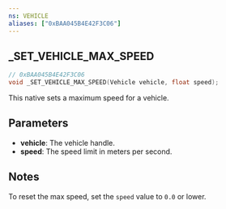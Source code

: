 ```yaml
---
ns: VEHICLE
aliases: ["0xBAA045B4E42F3C06"]
---
```

## _SET_VEHICLE_MAX_SPEED

```c
// 0xBAA045B4E42F3C06
void _SET_VEHICLE_MAX_SPEED(Vehicle vehicle, float speed);
```

This native sets a maximum speed for a vehicle.

## Parameters
* **vehicle**: The vehicle handle.
* **speed**: The speed limit in meters per second.

## Notes
To reset the max speed, set the `speed` value to `0.0` or lower.
